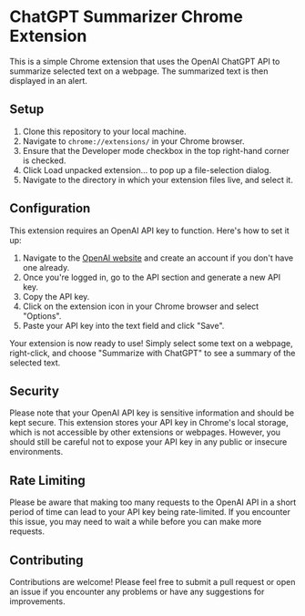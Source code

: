# ChatGPT Summarizer Chrome Extension

This is a simple Chrome extension that uses the OpenAI ChatGPT API to summarize selected text on a webpage. The summarized text is then displayed in an alert.

## Setup

1. Clone this repository to your local machine.
2. Navigate to `chrome://extensions/` in your Chrome browser.
3. Ensure that the Developer mode checkbox in the top right-hand corner is checked.
4. Click Load unpacked extension… to pop up a file-selection dialog.
5. Navigate to the directory in which your extension files live, and select it.

## Configuration

This extension requires an OpenAI API key to function. Here's how to set it up:

1. Navigate to the [OpenAI website](https://www.openai.com/) and create an account if you don't have one already.
2. Once you're logged in, go to the API section and generate a new API key.
3. Copy the API key.
4. Click on the extension icon in your Chrome browser and select "Options".
5. Paste your API key into the text field and click "Save".

Your extension is now ready to use! Simply select some text on a webpage, right-click, and choose "Summarize with ChatGPT" to see a summary of the selected text.

## Security

Please note that your OpenAI API key is sensitive information and should be kept secure. This extension stores your API key in Chrome's local storage, which is not accessible by other extensions or webpages. However, you should still be careful not to expose your API key in any public or insecure environments.

## Rate Limiting

Please be aware that making too many requests to the OpenAI API in a short period of time can lead to your API key being rate-limited. If you encounter this issue, you may need to wait a while before you can make more requests.

## Contributing

Contributions are welcome! Please feel free to submit a pull request or open an issue if you encounter any problems or have any suggestions for improvements.
